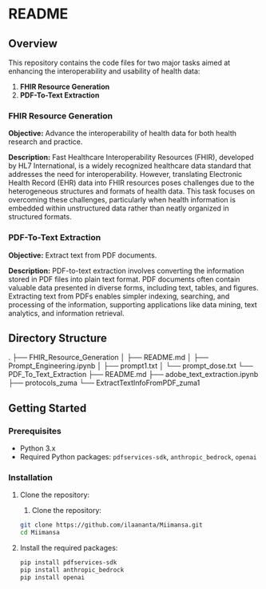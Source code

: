 # README

## Overview

This repository contains the code files for two major tasks aimed at enhancing the interoperability and usability of health data:

1. **FHIR Resource Generation**
2. **PDF-To-Text Extraction**

### FHIR Resource Generation

**Objective:** Advance the interoperability of health data for both health research and practice.

**Description:** Fast Healthcare Interoperability Resources (FHIR), developed by HL7 International, is a widely recognized healthcare data standard that addresses the need for interoperability. However, translating Electronic Health Record (EHR) data into FHIR resources poses challenges due to the heterogeneous structures and formats of health data. This task focuses on overcoming these challenges, particularly when health information is embedded within unstructured data rather than neatly organized in structured formats.

### PDF-To-Text Extraction

**Objective:** Extract text from PDF documents.

**Description:** PDF-to-text extraction involves converting the information stored in PDF files into plain text format. PDF documents often contain valuable data presented in diverse forms, including text, tables, and figures. Extracting text from PDFs enables simpler indexing, searching, and processing of the information, supporting applications like data mining, text analytics, and information retrieval.

## Directory Structure

.
├── FHIR_Resource_Generation
│ ├── README.md
│ ├── Prompt_Engineering.ipynb
│ ├── prompt1.txt
│ └── prompt_dose.txt
└── PDF_To_Text_Extraction
├── README.md
├── adobe_text_extraction.ipynb
├── protocols_zuma
└── ExtractTextInfoFromPDF_zuma1
## Getting Started

### Prerequisites

- Python 3.x
- Required Python packages: `pdfservices-sdk`, `anthropic_bedrock`, `openai`

### Installation

1. Clone the repository:
    1. Clone the repository:
    ```bash
    git clone https://github.com/ilaananta/Miimansa.git
    cd Miimansa
    ```

2. Install the required packages:
    ```bash
    pip install pdfservices-sdk
    pip install anthropic_bedrock
    pip install openai
    ```






